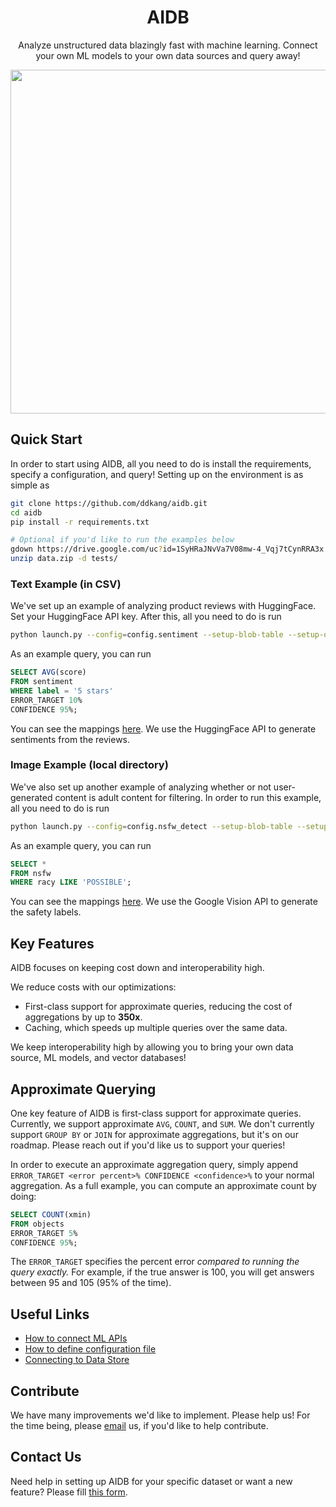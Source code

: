 <h1 style="text-align: center;">AIDB</h1>

<p align="center"> Analyze unstructured data blazingly fast with machine learning. Connect your own ML models to your own data sources and query away! </p>

<p align="center">
  <img src="assets/aidbuse.gif" style="width:550px;"/>
</p>

## Quick Start 
 
In order to start using AIDB, all you need to do is install the requirements, specify a configuration, and query!
Setting up on the environment is as simple as
```bash
git clone https://github.com/ddkang/aidb.git
cd aidb
pip install -r requirements.txt

# Optional if you'd like to run the examples below
gdown https://drive.google.com/uc?id=1SyHRaJNvVa7V08mw-4_Vqj7tCynRRA3x
unzip data.zip -d tests/

```

### Text Example (in CSV)

We've set up an example of analyzing product reviews with HuggingFace. Set your HuggingFace API key. After this, all you need to do is run
```bash
python launch.py --config=config.sentiment --setup-blob-table --setup-output-table
```

As an example query, you can run
```sql
SELECT AVG(score)
FROM sentiment
WHERE label = '5 stars'
ERROR_TARGET 10%
CONFIDENCE 95%;
```

You can see the mappings [here](https://github.com/ddkang/aidb/blob/main/config/sentiment.py#L15). We use the HuggingFace API to generate sentiments from the reviews.


### Image Example (local directory)

We've also set up another example of analyzing whether or not user-generated content is adult content for filtering.
In order to run this example, all you need to do is run
```bash
python launch.py --config=config.nsfw_detect --setup-blob-table --setup-output-table
```

As an example query, you can run
```sql
SELECT *
FROM nsfw
WHERE racy LIKE 'POSSIBLE';
```

You can see the mappings [here](https://github.com/ddkang/aidb/blob/main/config/nsfw_detect.py#L10). We use the Google Vision API to generate the safety labels.



## Key Features

AIDB focuses on keeping cost down and interoperability high.

We reduce costs with our optimizations:
- First-class support for approximate queries, reducing the cost of aggregations by up to **350x**.
- Caching, which speeds up multiple queries over the same data.

We keep interoperability high by allowing you to bring your own data source, ML models, and vector databases!


## Approximate Querying

One key feature of AIDB is first-class support for approximate queries.
Currently, we support approximate `AVG`, `COUNT`, and `SUM`.
We don't currently support `GROUP BY` or `JOIN` for approximate aggregations, but it's on our roadmap.
Please reach out if you'd like us to support your queries!

In order to execute an approximate aggregation query, simply append `ERROR_TARGET <error percent>% CONFIDENCE <confidence>%` to your normal aggregation.
As a full example, you can compute an approximate count by doing:
```sql
SELECT COUNT(xmin)
FROM objects
ERROR_TARGET 5%
CONFIDENCE 95%;
```

The `ERROR_TARGET` specifies the percent error _compared to running the query exactly._
For example, if the true answer is 100, you will get answers between 95 and 105 (95% of the time).

## Useful Links
- [How to connect ML APIs](https://github.com/ddkang/aidb/blob/main/aidb/inference/examples/README.md)
- [How to define configuration file](https://github.com/ddkang/aidb/tree/main/config)
- [Connecting to Data Store](https://github.com/ddkang/aidb/tree/main/aidb_utilities/blob_store)

## Contribute

We have many improvements we'd like to implement. Please help us! For the time being, please [email](mailto:ddkang@g.illinois.edu) us, if you'd like to help contribute.


## Contact Us

Need help in setting up AIDB for your specific dataset or want a new feature? Please fill [this form](https://forms.gle/YyAXWxqzZPVBrvBR7).
